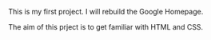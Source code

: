 This is my first project. I will rebuild the Google Homepage.

The aim of this prject is to get familiar with HTML and CSS.

